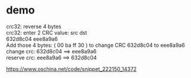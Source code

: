 # demo

crc32: reverse 4 bytes  
crc32: enter 2 CRC value: src dst  
632d8c04 eee8a9a6  
Add those 4 bytes: ( 00 ba ff 30 ) to change CRC 632d8c04 to eee8a9a6  
change  crc: 632d8c04 ==> eee8a9a6  
reserve crc: eee8a9a6 ==> 632d8c04

https://www.oschina.net/code/snippet_222150_14372
